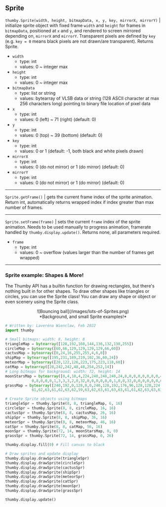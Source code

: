 ## Sprite


`thumby.Sprite(width, height, bitmapData, x, y, key, mirrorX, mirrorY)` | initialize sprite object with fixed frame `width` and `height` for frames in `bitmapData`, positioned at `x` and `y`, and rendered to screen mirrored depending on, `mirrorX` and `mirrorY`. Transparent pixels are defined by `key` (e.g. `key = 0` means black pixels are not drawn/are transparent). Returns Sprite.

* `width`
    * type: int
    * values: 0 ~ integer max
* `height`
    * type: int
    * values: 0 ~ integer max
* `bitmapData`
    * type: list or string
    * values: bytearray of VLSB data or string (128 ASCII character at max 256 characters long) pointing to binary file location of pixel data
* `x`
    * type: int
    * values: 0 (left) ~ 71 (right) (default: 0)
* `y`
    * type: int
    * values: 0 (top) ~ 39 (bottom) (default: 0)
* `key`
    * type: int
    * values: 0 or 1 (default: -1, both black and white pixels drawn)
* `mirrorX`
    * type: int
    * values: 0 (do not mirror) or 1 (do mirror) (default: 0)
* `mirrorY`
    * type: int
    * values: 0 (do not mirror) or 1 (do mirror) (default: 0)

---

`Sprite.getFrame()` | gets the current frame index of the sprite animation. Return int, automatically returns wrapped index if index greater than max number of frames.

---

`Sprite.setFrame(frame)` | sets the current `frame` index of the sprite animation. Needs to be used manually to progress animation, framerate handled by `thumby.display.update()`. Returns none, all parameters required.

* `frame`
    * type: int
    * values: 0 ~ overflow (values larger than the number of frames get wrapped)

---

### Sprite example: Shapes & More!

The Thumby API has a builtin function for drawing rectangles, but there's nothing built in for other shapes. To draw other shapes like triangles or circles, you can use the Sprite class! You can draw any shape or object or even scenery using the Sprite class.

<center>
![Bouncing ball](/images/lots-of-Sprites.png)
</center>
<center>
*Background, and small Sprite examples!*
</center>

```py
# Written by: Laveréna Wienclaw, Feb 2022
import thumby

# Small bitmaps: width: 8, height: 8
triangleMap = bytearray([128,192,160,144,136,132,130,255])
circleMap = bytearray([60,66,129,129,129,129,66,60])
cactusMap = bytearray([0,24,16,255,255,4,6,0])
shipMap = bytearray([195,231,189,219,102,36,60,24])
meteorMap = bytearray([28,122,126,223,175,223,118,60])
catMap = bytearray([28,242,242,48,48,254,252,14])
# Long bitmaps for background: width: 72, height: 14
moonStarsMap = bytearray([0,4,10,4,224,240,248,248,24,8,0,0,0,0,0,0,0,4,0,0,0,0,0,0,0,8,0,0,0,0,0,0,2,0,0,0,0,0,64,160,64,0,0,0,0,0,8,0,0,0,64,0,0,0,2,0,0,0,16,40,16,0,0,0,0,0,0,0,4,0,0,0,
            0,8,0,0,0,1,3,3,3,2,0,32,0,0,0,0,0,0,1,0,0,32,0,0,0,0,0,0,0,0,0,17,0,0,0,0,0,0,0,0,0,0,0,0,0,16,40,16,0,0,0,0,0,0,0,0,0,8,0,0,0,0,0,0,0,16,0,0,0,0,0,0])
grassMap = bytearray([240,192,0,128,0,0,240,128,192,176,96,128,128,224,128,0,224,128,128,192,128,0,240,0,128,224,128,0,128,224,192,0,192,192,0,224,192,96,128,0,240,0,128,0,192,0,192,0,128,224,128,192,112,208,128,112,160,0,0,96,192,120,192,128,192,128,192,240,224,32,252,112,
            61,62,63,61,62,63,62,59,63,62,63,61,63,63,61,61,62,63,63,63,63,62,63,63,63,62,62,63,61,63,63,63,61,63,59,63,59,54,61,63,56,63,59,63,63,63,63,62,61,62,63,63,62,62,63,63,57,63,56,63,61,62,63,63,63,61,62,58,57,63,63,63])

# Create Sprite objects using bitmaps
triangleSpr = thumby.Sprite(8, 8, triangleMap, 6, 16)
circleSpr = thumby.Sprite(8, 8, circleMap, 16, 16)
cactusSpr = thumby.Sprite(8, 8, cactusMap, 26, 16)
shipSpr = thumby.Sprite(8, 8, shipMap, 36, 16)
meteorSpr = thumby.Sprite(8, 8, meteorMap, 46, 16)
catSpr = thumby.Sprite(8, 8, catMap, 56, 16)
moonSpr = thumby.Sprite(72, 14, moonStarsMap, 0, 0)
grassSpr = thumby.Sprite(72, 14, grassMap, 0, 26)

thumby.display.fill(0) # Fill canvas to black

# Draw sprites and update display
thumby.display.drawSprite(triangleSpr)
thumby.display.drawSprite(circleSpr)
thumby.display.drawSprite(cactusSpr)
thumby.display.drawSprite(shipSpr)
thumby.display.drawSprite(meteorSpr)
thumby.display.drawSprite(catSpr)
thumby.display.drawSprite(moonSpr)
thumby.display.drawSprite(grassSpr)

thumby.display.update()
```
